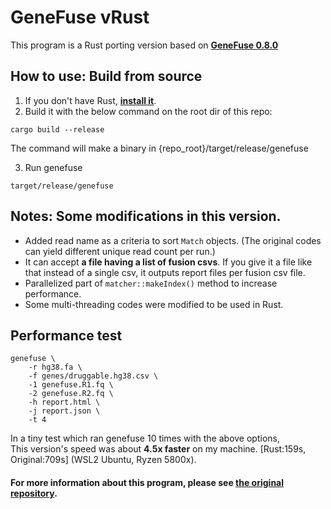 # GeneFuse vRust
This program is a Rust porting version based on [**GeneFuse 0.8.0**](https://github.com/OpenGene/GeneFuse)


## How to use: Build from source
1. If you don't have Rust, [**install it**](https://www.rust-lang.org/learn/get-started).  
2. Build it with the below command on the root dir of this repo:
```
cargo build --release
```
The command will make a binary in {repo_root}/target/release/genefuse

3. Run genefuse
```
target/release/genefuse
```

## Notes: Some modifications in this version.
- Added read name as a criteria to sort `Match` objects. (The original codes can yield different unique read count per run.)
- It can accept **a file having a list of fusion csvs**. If you give it a file like that instead of a single csv, it outputs report files per fusion csv file.
- Parallelized part of `matcher::makeIndex()` method to increase performance.
- Some multi-threading codes were modified to be used in Rust.

## Performance test
```
genefuse \
    -r hg38.fa \
    -f genes/druggable.hg38.csv \
    -1 genefuse.R1.fq \
    -2 genefuse.R2.fq \
    -h report.html \
    -j report.json \
    -t 4
```
In a tiny test which ran genefuse 10 times with the above options,  
This version's speed was about **4.5x faster** on my machine. \[Rust:159s, Original:709s\] (WSL2 Ubuntu, Ryzen 5800x).


#### For more information about this program, please see [**the original repository**](https://github.com/OpenGene/GeneFuse).




